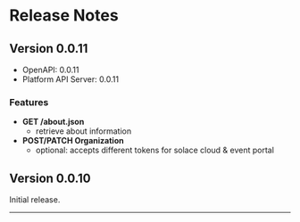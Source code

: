 # Release Notes

## Version 0.0.11

* OpenAPI: 0.0.11
* Platform API Server: 0.0.11

### Features
* **GET /about.json**
  - retrieve about information
* **POST/PATCH Organization**
  - optional: accepts different tokens for solace cloud & event portal

## Version 0.0.10

Initial release.


---
